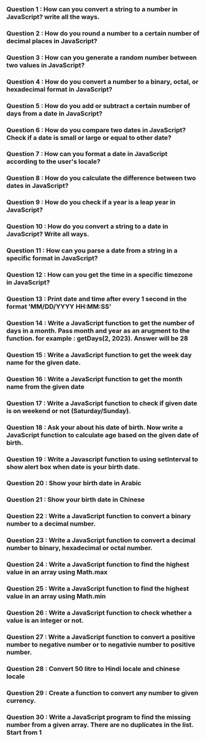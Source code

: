 ### Question 1 : How can you convert a string to a number in JavaScript? write all the ways.

### Question 2 : How do you round a number to a certain number of decimal places in JavaScript?

### Question 3 : How can you generate a random number between two values in JavaScript?

### Question 4 : How do you convert a number to a binary, octal, or hexadecimal format in JavaScript?

### Question 5 : How do you add or subtract a certain number of days from a date in JavaScript?

### Question 6 : How do you compare two dates in JavaScript? Check if a date is small or large or equal to other date?

### Question 7 : How can you format a date in JavaScript according to the user's locale?

### Question 8 : How do you calculate the difference between two dates in JavaScript?

### Question 9 : How do you check if a year is a leap year in JavaScript?

### Question 10 : How do you convert a string to a date in JavaScript? Write all ways.

### Question 11 : How can you parse a date from a string in a specific format in JavaScript?

### Question 12 : How can you get the time in a specific timezone in JavaScript?

### Question 13 : Print date and time after every 1 second in the format 'MM/DD/YYYY HH:MM:SS'

### Question 14 : Write a JavaScript function to get the number of days in a month. Pass month and year as an arugment to the function. for example : getDays(2, 2023). Answer will be 28

### Question 15 : Write a JavaScript function to get the week day name for the given date.

### Question 16 : Write a JavaScript function to get the month name from the given date

### Question 17 : Write a JavaScript function to check if given date is on weekend or not (Saturday/Sunday).

### Question 18 : Ask your about his date of birth. Now write a JavaScript function to calculate age based on the given date of birth.

### Question 19 : Write a Javascript function to using setInterval to show alert box when date is your birth date.

### Question 20 : Show your birth date in Arabic

### Question 21 : Show your birth date in Chinese

### Question 22 : Write a JavaScript function to convert a binary number to a decimal number. 

### Question 23 : Write a JavaScript function to convert a decimal number to binary, hexadecimal or octal number.

### Question 24 : Write a JavaScript function to find the highest value in an array using Math.max

### Question 25 : Write a JavaScript function to find the highest value in an array using Math.min

### Question 26 : Write a JavaScript function to check whether a value is an integer or not.

### Question 27 : Write a JavaScript function to convert a positive number to negative number or to negativie number to positive number.

### Question 28 : Convert 50 litre to Hindi locale and chinese locale

### Question 29 : Create a function to convert any number to given currency.

### Question 30 : Write a JavaScript program to find the missing number from a given array. There are no duplicates in the list. Start from 1
